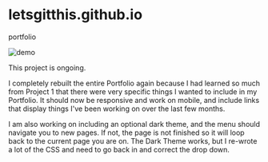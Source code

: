 # letsgitthis.github.io
portfolio

![demo](./assets/images/john-portfolio.gif)

This project is ongoing.

I completely rebuilt the entire Portfolio again because I had learned so much from Project 1 that there were very specific things I wanted to include in my Portfolio. It should now be responsive and work on mobile, and include links that display things I've been working on over the last few months.

I am also working on including an optional dark theme, and the menu should navigate you to new pages. If not, the page is not finished so it will loop back to the current page you are on. The Dark Theme works, but I re-wrote a lot of the CSS and need to go back in and correct the drop down. 
